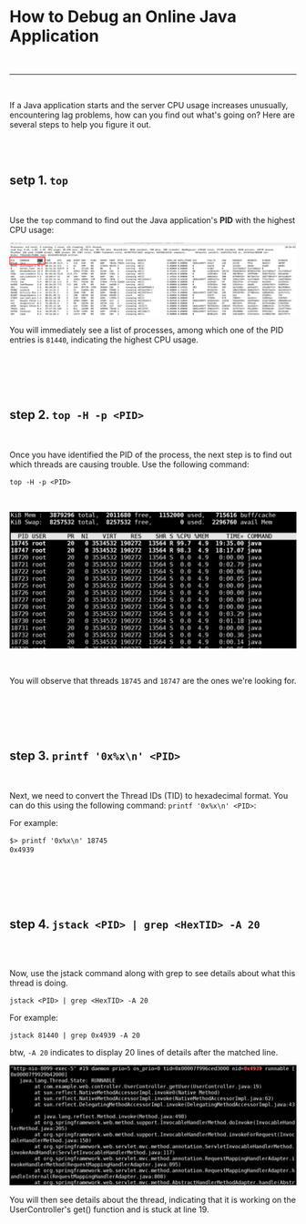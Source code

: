 # How to Debug an Online Java Application

<br>

----

<br>

If a Java application starts and the server CPU usage increases unusually, encountering lag problems, how can you find out what's going on? Here are several steps to help you figure it out.

<br>
<br>


## setp 1. `top`

<br>

Use the `top` command to find out the Java application's __PID__ with the highest CPU usage:

![1](imgs/1.jpg)

You will immediately see a list of processes, among which one of the PID entries is `81440`, indicating the highest CPU usage.

<br>
<br>
<br>
<br>

## step 2. `top -H -p <PID>`

<br>

Once you have identified the PID of the process, the next step is to find out which threads are causing trouble. Use the following command:

```
top -H -p <PID>
```

<br>

![2](imgs/2.jpg)

<br>

You will observe that threads `18745` and `18747` are the ones we're looking for.

<br>
<br>
<br>
<br>

## step 3. `printf '0x%x\n' <PID>`

<br>

Next, we need to convert the Thread IDs (TID) to hexadecimal format. You can do this using the following command: `printf '0x%x\n' <PID>`:

For example:


```
$> printf '0x%x\n' 18745
0x4939

```


<br>
<br>
<br>
<br>


## step 4. `jstack <PID> | grep <HexTID> -A 20`

<br>
<br>

Now, use the jstack command along with grep to see details about what this thread is doing.

```
jstack <PID> | grep <HexTID> -A 20
```

For example:

```
jstack 81440 | grep 0x4939 -A 20
```

btw, `-A 20` indicates to display 20 lines of details after the matched line.

![3](imgs/3.jpg)

You will then see details about the thread, indicating that it is working on the UserController's get() function and is stuck at line 19.